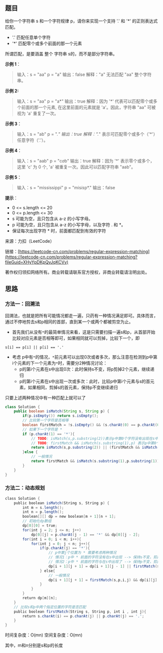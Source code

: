 ## 题目

给你一个字符串 s 和一个字符规律 p，请你来实现一个支持 '.' 和 '*' 的正则表达式匹配。

* '.' 匹配任意单个字符
* '*' 匹配零个或多个前面的那一个元素

所谓匹配，是要涵盖 整个 字符串 s的，而不是部分字符串。

**示例 1**：

>输入：s = "aa" p = "a"
>输出：false
>解释："a" 无法匹配 "aa" 整个字符串。

**示例 2:**

>输入：s = "aa" p = "a*"
>输出：true
>解释：因为 '*' 代表可以匹配零个或多个前面的那一个元素, 在这里前面的元素就是 'a'。因此，字符串 "aa" 可被视为 'a' 重复了一次。

**示例 3**：

>输入：s = "ab" p = ".*"
>输出：true
>解释：".*" 表示可匹配零个或多个（'*'）任意字符（'.'）。

**示例 4**：

>输入：s = "aab" p = "c*a*b"
>输出：true
>解释：因为 '*' 表示零个或多个，这里 'c' 为 0 个, 'a' 被重复一次。因此可以匹配字符串 "aab"。

**示例 5**：

>输入：s = "mississippi" p = "mis*is*p*."
>输出：false

**提示**：

* 0 <= s.length <= 20
* 0 <= p.length <= 30
* s 可能为空，且只包含从 a-z 的小写字母。
* p 可能为空，且只包含从 a-z 的小写字母，以及字符 . 和 *。
* 保证每次出现字符 * 时，前面都匹配到有效的字符

来源：力扣（LeetCode）

链接：[https://leetcode-cn.com/problems/regular-expression-matching](https://leetcode-cn.com/problems/regular-expression-matching?fileGuid=XHyYpDKpQvJqKCVv)

著作权归领扣网络所有。商业转载请联系官方授权，非商业转载请注明出处。

## 思路

### 方法一：回溯法

回溯法，也就是把所有可能情况都走一遍，只药有一种情况满足即可。具体而言，通过不停地剪去s和p相同的首部，直到某一个或两个都被剪空为止。

* 首先我们从没有`*`的最简单情况来看，这是只需要扫描一遍s和p，从首部开始比较对应元素是否相等即可，如果相同就可以剪掉，比较下一个，即
```plain
s[i] == p[i] || p[i] == '.'
```
* 考虑 p中有`*`的情况，`*`前元素可以出现0次或者多次，那么注意在检测到p中第i个元素的下一个元素为`*`时，需要分2种情况讨论：
    * p的第i个元素在s中出现0次：此时保持s不变，将p剪掉2个元素，继续递归
    * p的第i个元素在s中出现一次或多次：此时，比较p中第i个元素与s的首元素，如果相同，剪掉s的首元素，保持p不变继续递归

只要上述两种情况中有一种匹配上就可以了

```java
class Solution {
    public boolean isMatch(String s, String p) {
        if(p.isEmpty()) return s.isEmpty();
        // 比较第一个字符是否相等
        boolean firstMatch = !s.isEmpty() && (s.charAt(0) == p.charAt(0) || p.charAt(0) == '.');
        // 如果下一个字符是 *
        if (p.charAt(1) == '*'){
            // TODO: isMatch(s,p.substring(2))表示p中第0个字符没有出现在s中
            // TODO: firstMatch && isMatch(s.substring(1),p) 表示p中第0个字符在s中出现了1次或多次
            return isMatch(s,p.substring(2)) || (firstMatch && isMatch(s.substring(1),p));
        }else {
            // 一般情况
            return firstMatch && isMatch(s.substring(1),p.substring(1));
        }
    }
}
```
### 方法二：动态规划

```java
class Solution {
    public boolean isMatch(String s, String p) {
        int m = s.length();
        int n = p.length();
        boolean[][] dp = new boolean[m + 1][n + 1];
        // 初始化dp数组
        dp[0][0] = true;
        for(int j = 2; j <= n; j++)
            dp[0][j] = p.charAt(j - 1) == '*' && dp[0][j - 2];
        for(int i = 0; i < m; i++){
            for(int j = 0; j < n; j++){
                if(p.charAt(j) == '*'){
                    // p中第j个位置为 * 需要考虑两种情况
                    // 情况1：p中 * 前面的字符没有在s中出现 --> 保持s不变，剪掉p中前2个字符 dp[i + 1][j - 1]
                    // 情况2：p中 * 前面的字符与在s中出现了 --> 保持p不变，剪掉s中前一个字符 firstMatch(s,p,i,j - 1) && dp[i][j + 1]
                    dp[i + 1][j + 1] = dp[i + 1][j - 1] || firstMatch(s,p,i,j - 1) && dp[i][j + 1];
                } else{
                    // 一般情况
                    dp[i + 1][j + 1] = firstMatch(s,p,i,j) && dp[i][j];
                }
            }
        }
        return dp[m][n];
    }
    // 比较s和p中两个指定位置的字符是否匹配
    public boolean firstMatch(String s, String p, int i , int j){
        return s.charAt(i) == p.charAt(j) || p.charAt(j) == '.';
    }
}
```
时间复杂度：O(mn)
空间复杂度：O(mn)

其中，m和n分别是s和p的长度

